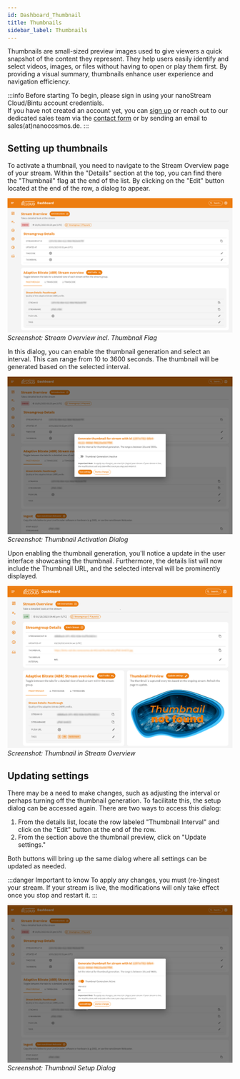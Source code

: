 ```yaml
---
id: Dashboard_Thumbnail
title: Thumbnails
sidebar_label: Thumbnails
---
```


Thumbnails are small-sized preview images used to give viewers a quick snapshot of the content they represent. They help users easily identify and select videos, images, or files without having to open or play them first. By providing a visual summary, thumbnails enhance user experience and navigation efficiency.

:::info Before starting
To begin, please sign in using your nanoStream Cloud/Bintu account credentials. <br/>
If you have not created an account yet, you can [sign up](https://dashboard.nanostream.cloud/auth?signup) or reach out to our dedicated sales team via the [contact form](https://www.nanocosmos.de/contact) or by sending an email to sales(at)nanocosmos.de.
:::

## Setting up thumbnails

To activate a thumbnail, you need to navigate to the Stream Overview page of your stream. Within the "Details" section at the top, you can find there the "Thumbnail" flag at the end of the list. By clicking on the "Edit" button located at the end of the row, a dialog to appear.

![Screenshot: Stream Overview incl. Thumbnail Flag](../assets/cloud-frontend/cf-streamoverview-thumbnail.jpg)
*Screenshot: Stream Overview incl. Thumbnail Flag*

In this dialog, you can enable the thumbnail generation and select an interval. This can range from 10 to 3600 seconds. The thumbnail will be generated based on the selected interval.

![Screenshot: Thumbnail Activation Dialog](../assets/cloud-frontend/cf-adding-thumbnail.jpg)
*Screenshot: Thumbnail Activation Dialog*

Upon enabling the thumbnail generation, you'll notice a update in the user interface showcasing the thumbnail. Furthermore, the details list will now include the Thumbnail URL, and the selected interval will be prominently displayed.

![Screenshot: Thumbnail in Stream Overview](../assets/cloud-frontend/cf-thumbnail-added.jpg)
*Screenshot: Thumbnail in Stream Overview*

## Updating settings

There may be a need to make changes, such as adjusting the interval or perhaps turning off the thumbnail generation. To facilitate this, the setup dialog can be accessed again. There are two ways to access this dialog:

1. From the details list, locate the row labeled "Thumbnail Interval" and click on the "Edit" button at the end of the row.
2. From the section above the thumbnail preview, click on "Update settings." 

Both buttons will bring up the same dialog where all settings can be updated as needed.

:::danger Important to know
To apply any changes, you must (re-)ingest your stream. If your stream is live, the modifications will only take effect once you stop and restart it.
:::

![Screenshot: Thumbnail Setup Dialog](../assets/cloud-frontend/cf-adding-thumbnail-interval.jpg)
*Screenshot: Thumbnail Setup Dialog*

